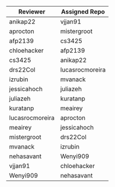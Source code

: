 |Reviewer |	Assigned Repo    |
|-------------|------------------|
|anikap22	  |  vjjan91         |
|aprocton	  |  mistergroot     |
|afp2139	  |  cs3425          |
|chloehacker  |  afp2139         |
|cs3425	      | anikap22         |
|drs22Col	  |  lucasrocmoreira |
|izrubin	  |  mvanack         |
|jessicahoch  | juliazeh         |
|juliazeh	  | kuratanp         |
|kuratanp	  | meairey          |
|lucasrocmoreira | aprocton      |
|meairey      |	jessicahoch      |
|mistergroot  |	drs22Col         |
|mvanack	  | izrubin          |
|nehasavant	  | Wenyi909         |
|vjjan91	  | chloehacker      |
|Wenyi909	  | nehasavant       |
